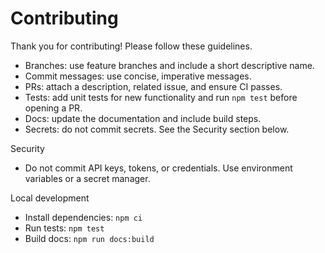 # Contributing

Thank you for contributing! Please follow these guidelines.

- Branches: use feature branches and include a short descriptive name.
- Commit messages: use concise, imperative messages.
- PRs: attach a description, related issue, and ensure CI passes.
- Tests: add unit tests for new functionality and run `npm test` before opening a PR.
- Docs: update the documentation and include build steps.
- Secrets: do not commit secrets. See the Security section below.

Security
- Do not commit API keys, tokens, or credentials. Use environment variables or a secret manager.

Local development
- Install dependencies: `npm ci`
- Run tests: `npm test`
- Build docs: `npm run docs:build`